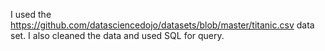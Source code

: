I used the https://github.com/datasciencedojo/datasets/blob/master/titanic.csv data set. I also cleaned the data and used SQL for query.  
